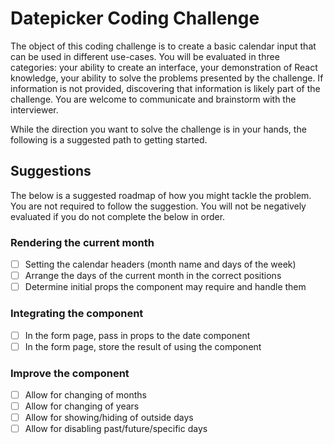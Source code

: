# Datepicker Coding Challenge

The object of this coding challenge is to create a basic calendar input 
that can be used in different use-cases. You will be evaluated in three categories: your ability to create an interface, your demonstration of React knowledge, your ability to solve the problems presented by the challenge. If information is not provided, discovering that information is likely part of the challenge. You are welcome to communicate and brainstorm with the interviewer. 

While the direction you want to solve the challenge is in your hands, the following is a suggested path to getting started.

## Suggestions
The below is a suggested roadmap of how you might tackle the problem. You are not required to follow the suggestion. You will not be negatively evaluated if you do not complete the below in order. 

### Rendering the current month

- [ ] Setting the calendar headers (month name and days of the week)
- [ ] Arrange the days of the current month in the correct positions
- [ ] Determine initial props the component may require and handle them

### Integrating the component
- [ ] In the form page, pass in props to the date component
- [ ] In the form page, store the result of using the component

### Improve the component
- [ ] Allow for changing of months
- [ ] Allow for changing of years
- [ ] Allow for showing/hiding of outside days
- [ ] Allow for disabling past/future/specific days